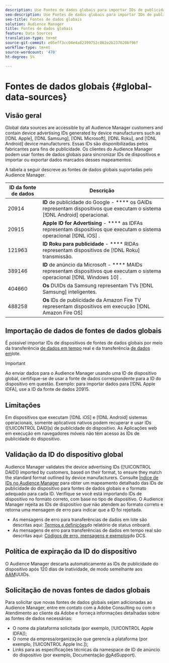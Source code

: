 ```yaml
---
description: Use Fontes de dados globais para importar IDs de publicidade de dispositivos.
seo-description: Use Fontes de dados globais para importar IDs de publicidade de dispositivos.
seo-title: Fontes de dados globais
solution: Audience Manager
title: Fontes de dados globais
feature: Data Sources
translation-type: tm+mt
source-git-commit: e05eff3cc04e4a82399752c862e2b2370286f96f
workflow-type: tm+mt
source-wordcount: '470'
ht-degree: 5%

---
```



# Fontes de dados globais {#global-data-sources}

## Visão geral

Global data sources are accessible by all Audience Manager customers and contain device advertising IDs generated by device manufacturers such as [!DNL Apple], [!DNL Samsung], [!DNL Microsoft], [!DNL Roku], and [!DNL Android] device manufacturers. Essas IDs são disponibilizadas pelos fabricantes para fins de publicidade. Os clientes do Audience Manager podem usar fontes de dados globais para sincronizar IDs de dispositivos e importar ou exportar dados marcados desses mapeamentos.

A tabela a seguir descreve as fontes de dados globais suportadas pelo Audience Manager.

| ID da fonte de dados | Descrição |
|---|---|
| 20914 | **ID** de publicidade do Google - **** os GAIDs representam dispositivos que executam o sistema [!DNL Android] operacional. |
| 20915 | **Apple ID for Advertising** - **** as IDFAs representam dispositivos que executam o sistema operacional [!DNL iOS] . |
| 121963 | **ID Roku para publicidade** - **** RIDAs representam dispositivos de [!DNL Roku] transmissão. |
| 389146 | **ID** de anúncio da Microsoft - **** MAIDs representam dispositivos que executam o sistema operacional [!DNL Windows 10] . |
| 404660 | **Os** DUIDs da Samsung representam TVs [!DNL Samsung] inteligentes. |
| 488258 | **Os** IDs de publicidade da Amazon Fire TV representam dispositivos em execução [!DNL Amazon Fire OS] |

## Importação de dados de fontes de dados globais

É possível importar IDs de dispositivos de fontes de dados globais por meio da transferência [de dados em tempo](../integration/sending-audience-data/real-time-data-integration/real-time-data-transfer.md) real e da transferência [de dados em](../integration/sending-audience-data/batch-data-transfer-explained/batch-data-transfer-explained.md)lote.

>[!IMPORTANT]
>
>Ao enviar dados para o Audience Manager usando uma ID de dispositivo global, certifique-se de usar a fonte de dados correspondente para a ID do dispositivo em questão. Exemplo: para importar dados para [!DNL Apple IDFA], use a ID da fonte de dados 20915.

## Limitações

Em dispositivos que executam [!DNL iOS] e [!DNL Android] sistemas operacionais, somente aplicativos nativos podem recuperar e usar IDs ([!UICONTROL DAID]s) de publicidade do dispositivo. As Aplicações web em execução em navegadores móveis não têm acesso às IDs de publicidade do dispositivo.

## Validação da ID do dispositivo global

Audience Manager validates the device advertising IDs ([!UICONTROL DAID]) imported by customers, based on their format, to ensure they match the standard format outlined by device manufacturers. Consulte [Índice de IDs no Audience Manager](../reference/ids-in-aam.md) para obter um mapeamento detalhado das IDs de publicidade do dispositivo para fontes de dados globais e o formato adequado para cada ID. Verifique se você está importando IDs de dispositivo no formato correto, com base no tipo de dispositivo. O Audience Manager rejeita as IDs de dispositivo que não atendem ao formato correto e retorna uma mensagem de erro para indicar que a ID foi rejeitada.

* As mensagens de erro para transferências de dados em lote são descritas aqui: [Termos e definições](../reporting/onboarding-status-report.md#report-terms-conditions)do relatório de status onboard.
* As mensagens de erro para transferências de dados em tempo real são descritas aqui: [Códigos de erro, mensagens e exemplos](../api/dcs-intro/dcs-api-reference/dcs-error-codes.md)do DCS.

## Política de expiração da ID do dispositivo

O Audience Manager descarta automaticamente as IDs de publicidade do dispositivo após 120 dias de inatividade, de modo semelhante aos [AAM](../faq/faq-privacy.md)UUIDs.

## Solicitação de novas fontes de dados globais

Para solicitar que novas fontes de dados globais sejam adicionadas ao Audience Manager, entre em contato com a Adobe Consulting ou com o Atendimento ao cliente da Adobe e forneça informações detalhadas sobre as fontes de dados necessárias:

* O nome da plataforma solicitada (por exemplo, [!UICONTROL Apple IDFA]);
* O nome da empresa/organização que gerencia a plataforma (por exemplo, [!UICONTROL Apple Inc.]);
* Links para as especificações técnicas da namespace de ID de anúncio do dispositivo (por exemplo, Documentação [do](https://developer.apple.com/documentation/adsupport)AdSupport).